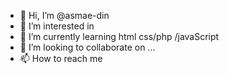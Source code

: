- 👋 Hi, I’m @asmae-din
- 👀 I’m interested in 
- 🌱 I’m currently learning  html css/php /javaScript 
- 💞️ I’m looking to collaborate on ...
- 📫 How to reach me 

<!---
asmae-din/asmae-din is a ✨ special ✨ repository because its `README.md` (this file) appears on your GitHub profile.
You can click the Preview link to take a look at your changes.
--->
